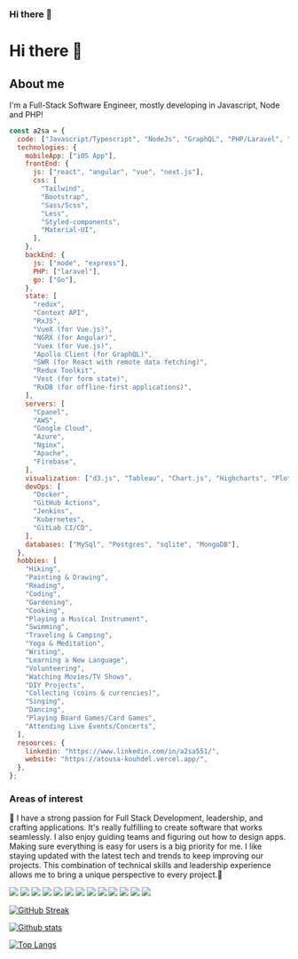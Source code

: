 ### Hi there 👋

<!--
**atousa-kouhdel/atousa-kouhdel** is a ✨ _special_ ✨ repository because its `README.md` (this file) appears on your GitHub profile.

Here are some ideas to get you started:

- 🔭 I’m currently working on ...
- 🌱 I’m currently learning ...
- 👯 I’m looking to collaborate on ...
- 🤔 I’m looking for help with ...
- 💬 Ask me about ...
- 📫 How to reach me: ...
- 😄 Pronouns: ...
- ⚡ Fun fact: ...
-->

# Hi there 👋

## About me

I'm a Full-Stack Software Engineer, mostly developing in Javascript, Node and PHP!

```javascript
const a2sa = {
  code: ["Javascript/Typescript", "NodeJs", "GraphQL", "PHP/Laravel", "Python"],
  technologies: {
    mobileApp: ["iOS App"],
    frontEnd: {
      js: ["react", "angular", "vue", "next.js"],
      css: [
        "Tailwind",
        "Bootstrap",
        "Sass/Scss",
        "Less",
        "Styled-components",
        "Material-UI",
      ],
    },
    backEnd: {
      js: ["node", "express"],
      PHP: ["laravel"],
      go: ["Go"],
    },
    state: [
      "redux",
      "Context API",
      "RxJS",
      "VueX (for Vue.js)",
      "NGRX (for Angular)",
      "Vuex (for Vue.js)",
      "Apollo Client (for GraphQL)",
      "SWR (for React with remote data fetching)",
      "Redux Toolkit",
      "Vest (for form state)",
      "RxDB (for offline-first applications)",
    ],
    servers: [
      "Cpanel",
      "AWS",
      "Google Cloud",
      "Azure",
      "Nginx",
      "Apache",
      "Firebase",
    ],
    visualization: ["d3.js", "Tableau", "Chart.js", "Highcharts", "Plotly.js"],
    devOps: [
      "Docker",
      "GitHub Actions",
      "Jenkins",
      "Kubernetes",
      "GitLab CI/CD",
    ],
    databases: ["MySql", "Postgres", "sqlite", "MongoDB"],
  },
  hobbies: [
    "Hiking",
    "Painting & Drawing",
    "Reading",
    "Coding",
    "Gardening",
    "Cooking",
    "Playing a Musical Instrument",
    "Swimming",
    "Traveling & Camping",
    "Yoga & Meditation",
    "Writing",
    "Learning a New Language",
    "Volunteering",
    "Watching Movies/TV Shows",
    "DIY Projects",
    "Collecting (coins & currencies)",
    "Singing",
    "Dancing",
    "Playing Board Games/Card Games",
    "Attending Live Events/Concerts",
  ],
  resources: {
    linkedin: "https://www.linkedin.com/in/a2sa551/",
    website: "https://atousa-kouhdel.vercel.app/",
  },
};
```

### Areas of interest

🔭 I have a strong passion for Full Stack Development, leadership, and crafting applications. It's really fulfilling to create software that works seamlessly. I also enjoy guiding teams and figuring out how to design apps. Making sure everything is easy for users is a big priority for me. I like staying updated with the latest tech and trends to keep improving our projects. This combination of technical skills and leadership experience allows me to bring a unique perspective to every project.🌱

<!-- badges: code and tools -->

![](https://img.shields.io/badge/Code-go-informational?style=flat&logo=go&logoColor=white&color=3498db)
![](https://img.shields.io/badge/Code-node-informational?style=flat&logo=nodejs&logoColor=white&color=3498db)
![](https://img.shields.io/badge/Code-typescript-informational?style=flat&logo=typescript&logoColor=white&color=3498db)
![](https://img.shields.io/badge/Code-css-informational?style=flat&logo=css&logoColor=white&color=3498db)
![](https://img.shields.io/badge/Code-php-informational?style=flat&logo=php&logoColor=white&color=3498db)
![](https://img.shields.io/badge/Code-Javascript-informational?style=flat&logo=javascript&logoColor=white&color=3498db)
![](https://img.shields.io/badge/Code-Vue.js-informational?style=flat&logo=vue.js&logoColor=white&color=3498db)
![](https://img.shields.io/badge/Code-MySQL-informational?style=flat&logo=mysql&logoColor=white&color=3498db)
![](https://img.shields.io/badge/Tool-Docker-informational?style=flat&logo=docker&logoColor=white&color=8e44ad)
![](https://img.shields.io/badge/Tool-GitHub-informational?style=flat&logo=github&logoColor=white&color=8e44ad)
![](https://img.shields.io/badge/Tool-GitHub_Actions-informational?style=flat&logo=github-actions&logoColor=white&color=8e44ad)
![](https://img.shields.io/badge/Tool-Webpack-informational?style=flat&logo=webpack&logoColor=white&color=8e44ad)
![](https://img.shields.io/badge/Editor-VSCode-informational?style=flat&logo=visual-studio-code&logoColor=white&color=27ae60)

<!-- hide this until public -->

[![GitHub Streak](https://github-readme-streak-stats.herokuapp.com?user=atousa-kouhdel&date_format=M%20j%5B%2C%20Y%5D)](https://git.io/streak-stats)

[![Github stats](https://github-readme-stats.vercel.app/api?username=atousa-kouhdel&show_icons=true&include_all_commits=true&count_private=true)](https://github.com/anuraghazra/github-readme-stats)

[![Top Langs](https://github-readme-stats.vercel.app/api/top-langs/?username=atousa-kouhdel&show_icons=true&layout=compact&langs_count=6)](https://github.com/anuraghazra/github-readme-stats)
